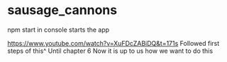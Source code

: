 # sausage_cannons

npm start in console starts the app

https://www.youtube.com/watch?v=XuFDcZABiDQ&t=171s
Followed first steps of this^
Until chapter 6
Now it is up to us how we want to do this